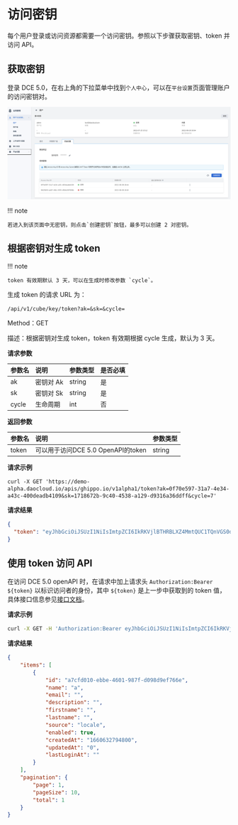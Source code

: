 # 访问密钥

每个用户登录或访问资源都需要一个访问密钥。参照以下步骤获取密钥、token 并访问 API。 

## 获取密钥

登录 DCE 5.0，在右上角的下拉菜单中找到`个人中心`，可以在`平台设置`页面管理账户的访问密钥对。

![平台设置](../../images/platform01.png)

!!! note

    若进入到该页面中无密钥，则点击`创建密钥`按钮，最多可以创建 2 对密钥。

## 根据密钥对生成 token

!!! note

    token 有效期默认 3 天，可以在生成时修改参数 `cycle`。

生成 token 的请求 URL 为：

```shell
/api/v1/cube/key/token?ak=&sk=&cycle=
```

Method：GET

描述：根据密钥对生成 token，token 有效期根据 cycle 生成，默认为 3 天。

**请求参数**

| 参数名 | 说明     | 参数类型 | 是否必填 |
| :----- | :------- | :------- | :------- |
| ak     | 密钥对 Ak | string   | 是       |
| sk     | 密钥对 Sk | string   | 是       |
| cycle  | 生命周期 | int      | 否       |

**返回参数**

| 参数名 | 说明                               | 参数类型 |
| :----- | :--------------------------------- | :------- |
| token  | 可以用于访问DCE 5.0 OpenAPI的token | string   |

**请求示例**

```shell
curl -X GET 'https://demo-alpha.daocloud.io/apis/ghippo.io/v1alpha1/token?ak=0f70e597-31a7-4e34-a43c-400deadb4109&sk=1718672b-9c40-4538-a129-d9316a36ddff&cycle=7'
```

**请求结果**

```json
{
  "token": "eyJhbGciOiJSUzI1NiIsImtpZCI6IkRKVjlBTHRBLXZ4MmtQUC1TQnVGS0dCSWc1cnBfdkxiQVVqM2U3RVByWnMiLCJ0eXAiOiJKV1QifQ.eyJleHAiOjE2NjE0MTU5NjksImlhdCI6MTY2MDgxMTE2OSwiaXNzIjoiZ2hpcHBvLmlvIiwic3ViIjoiZjdjOGIxZjUtMTc2MS00NjYwLTg2MWQtOWI3MmI0MzJmNGViIiwicHJlZmVycmVkX3VzZXJuYW1lIjoiYWRtaW4iLCJncm91cHMiOltdfQ.RsUcrAYkQQ7C6BxMOrdD3qbBRUt0VVxynIGeq4wyIgye6R8Ma4cjxG5CbU1WyiHKpvIKJDJbeFQHro2euQyVde3ygA672ozkwLTnx3Tu-_mB1BubvWCBsDdUjIhCQfT39rk6EQozMjb-1X1sbLwzkfzKMls-oxkjagI_RFrYlTVPwT3Oaw-qOyulRSw7Dxd7jb0vINPq84vmlQIsI3UuTZSNO5BCgHpubcWwBss-Aon_DmYA-Et_-QtmPBA3k8E2hzDSzc7eqK0I68P25r9rwQ3DeKwD1dbRyndqWORRnz8TLEXSiCFXdZT2oiMrcJtO188Ph4eLGut1-4PzKhwgrQ"
}
```

## 使用 token 访问 API

在访问 DCE 5.0 openAPI 时，在请求中加上请求头 `Authorization:Bearer ${token}` 以标识访问者的身份，其中 `${token}` 是上一步中获取到的 token 值，具体接口信息参见[接口文档]()。

**请求示例**

```sh
curl -X GET -H 'Authorization:Bearer eyJhbGciOiJSUzI1NiIsImtpZCI6IkRKVjlBTHRBLXZ4MmtQUC1TQnVGS0dCSWc1cnBfdkxiQVVqM2U3RVByWnMiLCJ0eXAiOiJKV1QifQ.eyJleHAiOjE2NjE0MTU5NjksImlhdCI6MTY2MDgxMTE2OSwiaXNzIjoiZ2hpcHBvLmlvIiwic3ViIjoiZjdjOGIxZjUtMTc2MS00NjYwLTg2MWQtOWI3MmI0MzJmNGViIiwicHJlZmVycmVkX3VzZXJuYW1lIjoiYWRtaW4iLCJncm91cHMiOltdfQ.RsUcrAYkQQ7C6BxMOrdD3qbBRUt0VVxynIGeq4wyIgye6R8Ma4cjxG5CbU1WyiHKpvIKJDJbeFQHro2euQyVde3ygA672ozkwLTnx3Tu-_mB1BubvWCBsDdUjIhCQfT39rk6EQozMjb-1X1sbLwzkfzKMls-oxkjagI_RFrYlTVPwT3Oaw-qOyulRSw7Dxd7jb0vINPq84vmlQIsI3UuTZSNO5BCgHpubcWwBss-Aon_DmYA-Et_-QtmPBA3k8E2hzDSzc7eqK0I68P25r9rwQ3DeKwD1dbRyndqWORRnz8TLEXSiCFXdZT2oiMrcJtO188Ph4eLGut1-4PzKhwgrQ' https://demo-dev.daocloud.io/apis/kpanda.io/v1alpha1/clusters/kpanda-global-cluster/deployments -k
```

**请求结果**

```json
{
    "items": [
        {
            "id": "a7cfd010-ebbe-4601-987f-d098d9ef766e",
            "name": "a",
            "email": "",
            "description": "",
            "firstname": "",
            "lastname": "",
            "source": "locale",
            "enabled": true,
            "createdAt": "1660632794800",
            "updatedAt": "0",
            "lastLoginAt": ""
        }
    ],
    "pagination": {
        "page": 1,
        "pageSize": 10,
        "total": 1
    }
}

```
